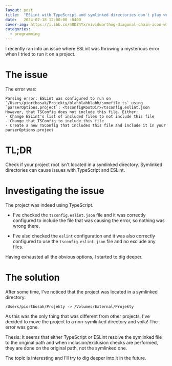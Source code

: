 ```yaml
---
layout: post
title:  "ESLint with TypeScript and symlinked directories don't play well together"
date:   2024-07-18 12:00:00 -0400
cover-img: https://i.ibb.co/48DZ4Yx/vividwarthog-diagonal-chain-icon-with-3-big-loops-red-exclamati-97821cab-f060-4410-9e06-02d2a09f441a.png
categories: 
  - programming
---
```


I recently ran into an issue where ESLint was throwing a mysterious error when I tried to run it on a project.


# The issue

The error was:

```
Parsing error: ESLint was configured to run on `/Users/piortbosak/Projekty/blahblahblabh/somefile.ts` using `parserOptions.project`: <tsconfigRootDir>/tsconfig.eslint.json
However, that TSConfig does not include this file. Either:
- Change ESLint's list of included files to not include this file
- Change that TSConfig to include this file
- Create a new TSConfig that includes this file and include it in your parserOptions.project
```

# TL;DR

Check if your project root isn't located in a symlinked directory. Symlinked directories can cause issues with TypeScript and ESLint.

# Investigating the issue

The project was indeed using TypeScript.

* I've checked the `tsconfig.eslint.json` file and it was correctly configured to include the file that was causing the error, so nothing was wrong there.

* I've also checked the `eslint` configuration and it was also correctly configured to use the `tsconfig.eslint.json` file and no exclude any files.

Having exhausted all the obvious options, I started to dig deeper.

# The solution

After some time, I've noticed that the project was located in a symlinked directory:

```
/Users/piortbosak/Projekty -> /Volumes/External/Projekty
```

As this was the only thing that was different from other projects, I've decided to move the project to a non-symlinked directory and voila! The error was gone.

Thesis: It seems that either TypeScript or ESLint resolve the symlinked file to the original path and when inclusion/exclusion checks are performed, they are done on the original path, not the symlinked one.

The topic is interesting and I'll try to dig deeper into it in the future.


